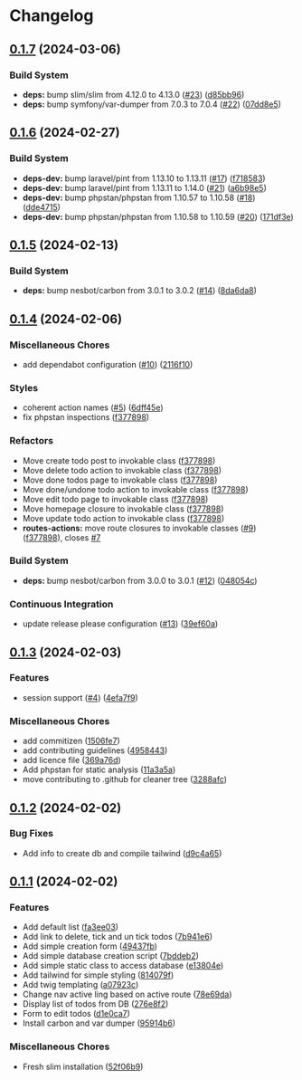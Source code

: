 # Changelog

## [0.1.7](https://github.com/jobtrek/php-slim-todo/compare/v0.1.6...v0.1.7) (2024-03-06)


### Build System

* **deps:** bump slim/slim from 4.12.0 to 4.13.0 ([#23](https://github.com/jobtrek/php-slim-todo/issues/23)) ([d85bb96](https://github.com/jobtrek/php-slim-todo/commit/d85bb967828a68282a243f7d8b7e909248e77431))
* **deps:** bump symfony/var-dumper from 7.0.3 to 7.0.4 ([#22](https://github.com/jobtrek/php-slim-todo/issues/22)) ([07dd8e5](https://github.com/jobtrek/php-slim-todo/commit/07dd8e517d35ce9ac0002e1e279ae4dd31223724))

## [0.1.6](https://github.com/jobtrek/php-slim-todo/compare/v0.1.5...v0.1.6) (2024-02-27)


### Build System

* **deps-dev:** bump laravel/pint from 1.13.10 to 1.13.11 ([#17](https://github.com/jobtrek/php-slim-todo/issues/17)) ([f718583](https://github.com/jobtrek/php-slim-todo/commit/f71858396d3ee263b883bd415ab5315076db00e5))
* **deps-dev:** bump laravel/pint from 1.13.11 to 1.14.0 ([#21](https://github.com/jobtrek/php-slim-todo/issues/21)) ([a6b98e5](https://github.com/jobtrek/php-slim-todo/commit/a6b98e5a3ab383ff6dbf88c4874740e336b29d28))
* **deps-dev:** bump phpstan/phpstan from 1.10.57 to 1.10.58 ([#18](https://github.com/jobtrek/php-slim-todo/issues/18)) ([dde4715](https://github.com/jobtrek/php-slim-todo/commit/dde4715d384e7dcad06638fc5e60d5f9fcc1bdac))
* **deps-dev:** bump phpstan/phpstan from 1.10.58 to 1.10.59 ([#20](https://github.com/jobtrek/php-slim-todo/issues/20)) ([171df3e](https://github.com/jobtrek/php-slim-todo/commit/171df3e51b25d680f94094cb5ee982c51aed77b7))

## [0.1.5](https://github.com/jobtrek/php-slim-todo/compare/v0.1.4...v0.1.5) (2024-02-13)


### Build System

* **deps:** bump nesbot/carbon from 3.0.1 to 3.0.2 ([#14](https://github.com/jobtrek/php-slim-todo/issues/14)) ([8da6da8](https://github.com/jobtrek/php-slim-todo/commit/8da6da8d85424a1799f70dc2617bc5eb8e84ed2d))

## [0.1.4](https://github.com/jobtrek/php-slim-todo/compare/v0.1.3...v0.1.4) (2024-02-06)


### Miscellaneous Chores

* add dependabot configuration ([#10](https://github.com/jobtrek/php-slim-todo/issues/10)) ([2116f10](https://github.com/jobtrek/php-slim-todo/commit/2116f10f5e13012c6aaa5f87eac5cbfed91d0781))


### Styles

* coherent action names ([#5](https://github.com/jobtrek/php-slim-todo/issues/5)) ([6dff45e](https://github.com/jobtrek/php-slim-todo/commit/6dff45eeea6e364c7878d2e608df2dfdf3cb5165))
* fix phpstan inspections ([f377898](https://github.com/jobtrek/php-slim-todo/commit/f377898694bcab400f441f468f4833fb19b99419))


### Refactors

* Move create todo post to invokable class ([f377898](https://github.com/jobtrek/php-slim-todo/commit/f377898694bcab400f441f468f4833fb19b99419))
* Move delete todo action to invokable class ([f377898](https://github.com/jobtrek/php-slim-todo/commit/f377898694bcab400f441f468f4833fb19b99419))
* Move done todos page to invokable class ([f377898](https://github.com/jobtrek/php-slim-todo/commit/f377898694bcab400f441f468f4833fb19b99419))
* Move done/undone todo action to invokable class ([f377898](https://github.com/jobtrek/php-slim-todo/commit/f377898694bcab400f441f468f4833fb19b99419))
* Move edit todo page to invokable class ([f377898](https://github.com/jobtrek/php-slim-todo/commit/f377898694bcab400f441f468f4833fb19b99419))
* Move homepage closure to invokable class ([f377898](https://github.com/jobtrek/php-slim-todo/commit/f377898694bcab400f441f468f4833fb19b99419))
* Move update todo action to invokable class ([f377898](https://github.com/jobtrek/php-slim-todo/commit/f377898694bcab400f441f468f4833fb19b99419))
* **routes-actions:** move route closures to invokable classes ([#9](https://github.com/jobtrek/php-slim-todo/issues/9)) ([f377898](https://github.com/jobtrek/php-slim-todo/commit/f377898694bcab400f441f468f4833fb19b99419)), closes [#7](https://github.com/jobtrek/php-slim-todo/issues/7)


### Build System

* **deps:** bump nesbot/carbon from 3.0.0 to 3.0.1 ([#12](https://github.com/jobtrek/php-slim-todo/issues/12)) ([048054c](https://github.com/jobtrek/php-slim-todo/commit/048054c6f9d3def4cfd8853f5d1760d21c347897))


### Continuous Integration

* update release please configuration ([#13](https://github.com/jobtrek/php-slim-todo/issues/13)) ([39ef60a](https://github.com/jobtrek/php-slim-todo/commit/39ef60acafaa65efa05b94f3c24232417fbf9ece))

## [0.1.3](https://github.com/jobtrek/php-slim-todo/compare/v0.1.2...v0.1.3) (2024-02-03)


### Features

* session support ([#4](https://github.com/jobtrek/php-slim-todo/issues/4)) ([4efa7f9](https://github.com/jobtrek/php-slim-todo/commit/4efa7f92e6d6d1c61e2238735e15f7be052bc413))


### Miscellaneous Chores

* add commitizen ([1506fe7](https://github.com/jobtrek/php-slim-todo/commit/1506fe76f6d8ba444deb8683aee32499d8d85486))
* add contributing guidelines ([4958443](https://github.com/jobtrek/php-slim-todo/commit/495844339b01cfee88e2beb7d59a2974d955283c))
* add licence file ([369a76d](https://github.com/jobtrek/php-slim-todo/commit/369a76dbdbcd9a962893c86548bfa7d5aff57ebf))
* Add phpstan for static analysis ([11a3a5a](https://github.com/jobtrek/php-slim-todo/commit/11a3a5a45cc7b8b53ea01bfffd2f0046b8b2bcb0))
* move contributing to .github for cleaner tree ([3288afc](https://github.com/jobtrek/php-slim-todo/commit/3288afc872a99adf8f6090b10f5d250535681d4c))

## [0.1.2](https://github.com/jobtrek/php-slim-todo/compare/v0.1.1...v0.1.2) (2024-02-02)


### Bug Fixes

* Add info to create db and compile tailwind ([d9c4a65](https://github.com/jobtrek/php-slim-todo/commit/d9c4a65c8010edce8862d835bbf2e2215f9f66ab))

## [0.1.1](https://github.com/jobtrek/php-slim-todo/compare/v0.1.0...v0.1.1) (2024-02-02)


### Features

* Add default list ([fa3ee03](https://github.com/jobtrek/php-slim-todo/commit/fa3ee032c8f47694d9e5a84d3c850ba1a06dcf90))
* Add link to delete, tick and un tick todos ([7b941e6](https://github.com/jobtrek/php-slim-todo/commit/7b941e67f6061b59015cbd56d2cc21e7d159fb7d))
* Add simple creation form ([49437fb](https://github.com/jobtrek/php-slim-todo/commit/49437fbcefb1dbe176398fa2b9be85bf7c7a6abc))
* Add simple database creation script ([7bddeb2](https://github.com/jobtrek/php-slim-todo/commit/7bddeb242c3de3306968b49cb98482b6496402bb))
* Add simple static class to access database ([e13804e](https://github.com/jobtrek/php-slim-todo/commit/e13804e9e14f30715b247f22628f0927b9493aa1))
* Add tailwind for simple styling ([814079f](https://github.com/jobtrek/php-slim-todo/commit/814079f94209e647af92a92750d35ae8fd500f8b))
* Add twig templating ([a07923c](https://github.com/jobtrek/php-slim-todo/commit/a07923c4a99f7d16c720c7d22ead76b03b8de962))
* Change nav active ling based on active route ([78e69da](https://github.com/jobtrek/php-slim-todo/commit/78e69da556be1615373c89ca9ed2e2e2c6f8dec8))
* Display list of todos from DB ([276e8f2](https://github.com/jobtrek/php-slim-todo/commit/276e8f213da14851a5d594d6f45bb51a8e7c9010))
* Form to edit todos ([d1e0ca7](https://github.com/jobtrek/php-slim-todo/commit/d1e0ca745e0f5c8781bcbaa326b99203577f88e0))
* Install carbon and var dumper ([95914b6](https://github.com/jobtrek/php-slim-todo/commit/95914b63830195e4c69780f35c17f666b9f59017))


### Miscellaneous Chores

* Fresh slim installation ([52f06b9](https://github.com/jobtrek/php-slim-todo/commit/52f06b91131921b42e275bf75226573e864c9b23))
